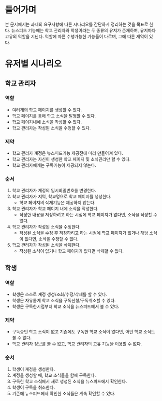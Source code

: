# 들어가며
본 문서에서는 과제의 요구사항에 따른 시나리오를 간단하게 정리하는 것을 목표로 한다. 뉴스피드 기능에는 학교 관리자와 학생이라는 두 종류의 유저가 존재하며, 유저마다 고유의 역할을 지닌다.
역할에 따른 수행가능한 기능들이 다르며, 그에 따른 제약이 있다.

# 유저별 시나리오
## 학교 관리자
### 역할
 - 여러개의 학교 페이지를 생성할 수 있다.
 - 학교 페이지를 통해 학교 소식을 발행할 수 있다.
 - 학교 페이지내에 소식을 작성할 수 있다.
 - 학교 관리자는 작성된 소식을 수정할 수 있다.
### 제약
 - 학교 관리자 계정은 뉴스피드기능 제공전에 미리 만들어져 있다.
 - 학교 관리자는 자신이 생성한 학교 페이지 및 소식관리만 할 수 있다.
 - 학교 관리자에게는 구독기능이 제공되지 않는다.
### 순서
1. 학교 관리자가 계정의 임시비밀번호를 변경한다.
2. 학교 관리자가 지역, 학교명으로 학교 페이지를 생성한다.
    - 학교 페이지의 삭제기능은 제공하지 않는다.
3. 학교 관리자가 학교 페이지 내에 소식을 작성한다.
    - 작성한 내용을 저장하려고 하는 시점에 학교 페이지가 없다면, 소식을 작성할 수 없다.
4. 학교 관리자가 작성된 소식을 수정한다.
    - 작성된 소식을 수정 후 저장하려고 하는 시점에 학교 페이지가 없거나 해당 소식이 없다면, 소식을 수정할 수 없다.
5. 학교 관리자가 작성된 소식을 삭제한다.
    - 작성된 소식이 없거나 학교 페이지가 없다면 삭제할 수 없다.


## 학생
### 역할
 - 학생은 스스로 계정 생성/조회/수정/삭제를 할 수 있다.
 - 학생은 자유롭게 학교 소식을 구독신청/구독취소할 수 있다.
 - 학생은 구독한시점부터 학교 소식을 뉴스피드에서 볼 수 있다.
### 제약
 - 구독중인 학교 소식이 없고 기존에도 구독한 학교 소식이 없다면, 어떤 학교 소식도 볼 수 없다.
 - 학교 관리자 정보를 볼 수 없고, 학교 관리자의 고유 기능을 이용할 수 없다.
### 순서
1. 학생이 계정을 생성한다.
2. 계정을 생성할 때, 학교 소식들을 함께 구독한다.
3. 구독한 학교 소식에서 새로 생성된 소식을 뉴스피드에서 확인한다.
4. 학생이 구독을 취소한다.
5. 기존에 뉴스피드에서 확인한 소식들은 계속 확인할 수 있다.
